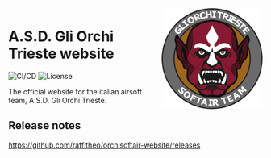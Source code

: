 <img src="READMEdocs/orchi-logo.png" height="200px" align="right"/>

# A.S.D. Gli Orchi Trieste website

![CI/CD](https://vercelbadge.vercel.app/api/raffitheo/orchisoftair-website?style=flat-square) ![License](https://img.shields.io/github/license/raffitheo/orchisoftair-website?style=flat-square)

The official website for the italian airsoft team, A.S.D. Gli Orchi Trieste.

## Release notes

https://github.com/raffitheo/orchisoftair-website/releases